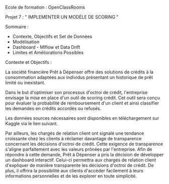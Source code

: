 Ecole de formation : OpenClassRooms 


Projet 7 : " IMPLEMENTER UN MODÈLE DE SCORING "

Sommaire :

 - Contexte, Objectifs et Set de Données 
 - Modélisation 
 - Dashboard - Mlflow et Data Drift
 - Limites et Améliorations Possibles  


Contexte et Objectifs :

La société financière Prêt à Dépenser offre des solutions de crédits à la consommation adaptées aux individus présentant un historique de prêt limité ou inexistant.


Dans le but d'optimiser son processus d'octroi de crédit, l'entreprise envisage la mise en place d'un outil de scoring crédit. Cet outil sera conçu pour évaluer la probabilité de remboursement d'un client et ainsi classifier les demandes en crédits accordés ou refusés.


Les données sources nécessaires sont disponibles en téléchargement sur Kaggle via le lien suivant.

Par ailleurs, les chargés de relation client ont signalé une tendance croissante chez les clients à réclamer davantage de transparence concernant les décisions d'octroi de crédit. Cette exigence de transparence s'aligne parfaitement avec les valeurs prônées par l'entreprise. Afin de répondre à cette demande, Prêt à Dépenser a pris la décision de développer un dashboard interactif. Celui-ci permettra aux chargés de relation client d'expliquer de manière transparente les décisions d'octroi de crédit. De plus, il offrira la possibilité aux clients d'accéder facilement à leurs informations personnelles et de les explorer en toute simplicité.


